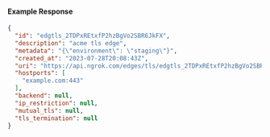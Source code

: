 <!-- Code generated for API Clients. DO NOT EDIT. -->
#### Example Response
```json
{
  "id": "edgtls_2TDPxREtxfP2hzBgVo2SBR6JkFX",
  "description": "acme tls edge",
  "metadata": "{\"environment\": \"staging\"}",
  "created_at": "2023-07-28T20:08:43Z",
  "uri": "https://api.ngrok.com/edges/tls/edgtls_2TDPxREtxfP2hzBgVo2SBR6JkFX",
  "hostports": [
    "example.com:443"
  ],
  "backend": null,
  "ip_restriction": null,
  "mutual_tls": null,
  "tls_termination": null
}